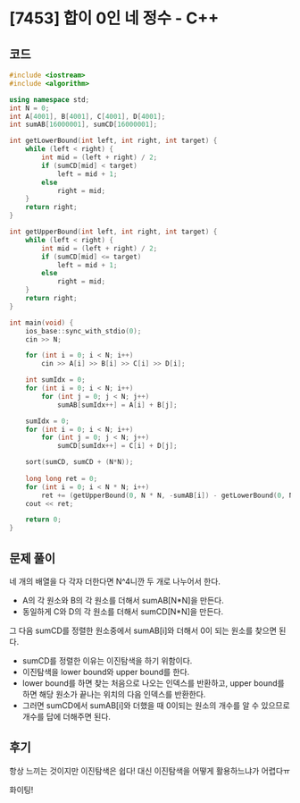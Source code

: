 # [7453] 합이 0인 네 정수 - C++

## 코드
```c++
#include <iostream>
#include <algorithm>

using namespace std;
int N = 0;
int A[4001], B[4001], C[4001], D[4001];
int sumAB[16000001], sumCD[16000001];

int getLowerBound(int left, int right, int target) {
	while (left < right) {
		int mid = (left + right) / 2;
		if (sumCD[mid] < target)
			left = mid + 1;
		else
			right = mid;
	}
	return right;
}

int getUpperBound(int left, int right, int target) {
	while (left < right) {
		int mid = (left + right) / 2;
		if (sumCD[mid] <= target)
			left = mid + 1;
		else
			right = mid;
	}
	return right;
}

int main(void) {
	ios_base::sync_with_stdio(0);
	cin >> N;

	for (int i = 0; i < N; i++)
		cin >> A[i] >> B[i] >> C[i] >> D[i];

	int sumIdx = 0;
	for (int i = 0; i < N; i++)
		for (int j = 0; j < N; j++)
			sumAB[sumIdx++] = A[i] + B[j];

	sumIdx = 0;
	for (int i = 0; i < N; i++)
		for (int j = 0; j < N; j++)
			sumCD[sumIdx++] = C[i] + D[j];

	sort(sumCD, sumCD + (N*N));
	
	long long ret = 0;
	for (int i = 0; i < N * N; i++)
		ret += (getUpperBound(0, N * N, -sumAB[i]) - getLowerBound(0, N * N, -sumAB[i]));
	cout << ret;

	return 0;
}
```

## 문제 풀이
네 개의 배열을 다 각자 더한다면 N^4니깐 두 개로 나누어서 한다.
- A의 각 원소와 B의 각 원소를 더해서 sumAB[N*N]을 만든다.
- 동일하게 C와 D의 각 원소를 더해서 sumCD[N*N]을 만든다.

그 다음 sumCD를 정렬한 원소중에서 sumAB[i]와 더해서 0이 되는 원소를 찾으면 된다.
- sumCD를 정렬한 이유는 이진탐색을 하기 위함이다.
- 이진탐색을 lower bound와 upper bound를 한다.
- lower bound를 하면 찾는 처음으로 나오는 인덱스를 반환하고, upper bound를 하면 해당 원소가 끝나는 위치의 다음 인덱스를 반환한다.
- 그러면 sumCD에서 sumAB[i]와 더했을 때 0이되는 원소의 개수를 알 수 있으므로 개수를 답에 더해주면 된다.

## 후기
항상 느끼는 것이지만 이진탐색은 쉽다! 대신 이진탐색을 어떻게 활용하느냐가 어렵다ㅠ

화이팅!
